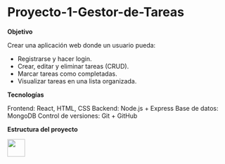 # Proyecto-1-Gestor-de-Tareas

**Objetivo**

Crear una aplicación web donde un usuario pueda:  
  - Registrarse y hacer login.  
  - Crear, editar y eliminar tareas (CRUD).  
  - Marcar tareas como completadas.  
  - Visualizar tareas en una lista organizada.

**Tecnologías**

Frontend: React, HTML, CSS
Backend: Node.js + Express
Base de datos: MongoDB
Control de versiones: Git + GitHub

**Estructura del proyecto**

<img src="./doc/figuras/Estructura.png" align="left" height="40">
